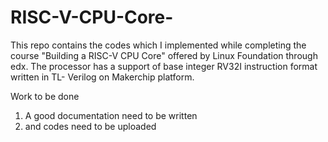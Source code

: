 # RISC-V-CPU-Core-
This repo contains the codes which I implemented while completing the course "Building a RISC-V CPU Core"  offered by Linux Foundation through edx.
The processor has a support of base integer RV32I instruction format written in TL- Verilog on Makerchip platform.

Work to be done
1. A good documentation need to be written
2. and codes need to be uploaded
